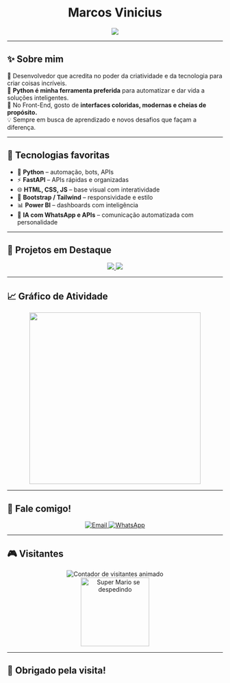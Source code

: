 <h1 align="center"> Marcos Vinicius </h1>

<p align="center">
  <img src="https://readme-typing-svg.herokuapp.com?font=Orbitron&size=22&pause=1200&color=000000&center=true&vCenter=true&width=600&lines=Transformando+ideias+em+experiências;Criatividade+%2B+Código+%3D+Impacto;Seu+projeto+%2C+minha+missão!" />
</p>

---

## ✨ Sobre mim

🎨 Desenvolvedor que acredita no poder da criatividade e da tecnologia para criar coisas incríveis.  
🐍 **Python é minha ferramenta preferida** para automatizar e dar vida a soluções inteligentes.  
🌈 No Front-End, gosto de **interfaces coloridas, modernas e cheias de propósito.**  
💡 Sempre em busca de aprendizado e novos desafios que façam a diferença.

---

## 🌟 Tecnologias favoritas

- 🐍 **Python** – automação, bots, APIs  
- ⚡ **FastAPI** – APIs rápidas e organizadas  
- 🌐 **HTML, CSS, JS** – base visual com interatividade  
- 💜 **Bootstrap / Tailwind** – responsividade e estilo  
- 📊 **Power BI** – dashboards com inteligência  
- 🤖 **IA com WhatsApp e APIs** – comunicação automatizada com personalidade

---

## 🚀 Projetos em Destaque

<p align="center">
  <a href="https://github.com/Marcozmr/Experts">
    <img src="https://github-readme-stats.vercel.app/api/pin/?username=Marcozmr&repo=Experts&theme=highcontrast&border_color=FFD700&title_color=FFD700" />
  </a>
  <a href="https://github.com/Marcozmr/project-signos">
    <img src="https://github-readme-stats.vercel.app/api/pin/?username=Marcozmr&repo=project-signos&theme=cobalt&border_color=8E44AD&title_color=F9CFF3" />
  </a>
</p>

---

## 📈 Gráfico de Atividade

<p align="center">
  <img src="https://github-readme-stats.vercel.app/api?username=Marcozmr&show_icons=true&theme=tokyonight&hide_title=true&count_private=true&include_all_commits=true&hide=issues&hide_border=true" width="400" />
</p>

---

## 💌 Fale comigo!

<p align="center">
  <a href="mailto:mr.vinicius1@icloud.com" target="_blank">
    <img src="https://img.shields.io/badge/Email-000000?style=for-the-badge&logo=gmail&logoColor=white" alt="Email" />
  </a>
  <a href="https://wa.me/5516982319218" target="_blank">
    <img src="https://img.shields.io/badge/WhatsApp-25D366?style=for-the-badge&logo=whatsapp&logoColor=white" alt="WhatsApp" />
  </a>
</p>

---

## 🎮 Visitantes

<p align="center">
  <img src="https://count.getloli.com/get/@Marcozmr?theme=rule34" alt="Contador de visitantes animado" />
  <br/>
  <img src="https://media.giphy.com/media/PAqjdPkJLDsmc/giphy.gif" width="160" alt="Super Mario se despedindo" />
</p>

---

## 💖 Obrigado pela visita!


